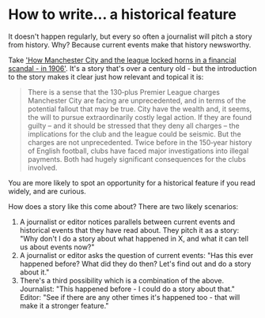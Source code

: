 # How to write... a historical feature

It doesn't happen regularly, but every so often a journalist will pitch a story from history. Why? Because current events make that history newsworthy.

Take ['How Manchester City and the league locked horns in a financial scandal - in 1906'](https://www.theguardian.com/football/2025/mar/30/manchester-city-sunderland-premier-league-charges-football). It's a story that's over a century old - but the introduction to the story makes it clear just how relevant and topical it is:

> There is a sense that the 130‑plus Premier League charges Manchester City are facing are unprecedented, and in terms of the potential fallout that may be true. City have the wealth and, it seems, the will to pursue extraordinarily costly legal action. If they are found guilty – and it should be stressed that they deny all charges – the implications for the club and the league could be seismic. But the charges are not unprecedented. Twice before in the 150‑year history of English football, clubs have faced major investigations into illegal payments. Both had hugely significant consequences for the clubs involved.

You are more likely to spot an opportunity for a historical feature if you read widely, and are curious.

How does a story like this come about? There are two likely scenarios:

1. A journalist or editor notices parallels between current events and historical events that they have read about. They pitch it as a story: "Why don't I do a story about what happened in X, and what it can tell us about events now?"
2. A journalist or editor asks the question of current events: "Has this ever happened before? What did they do then? Let's find out and do a story about it."
3. There's a third possibility which is a combination of the above. Journalist: "This happened before - I could do a story about that." Editor: "See if there are any other times it's happened too - that will make it a stronger feature."
